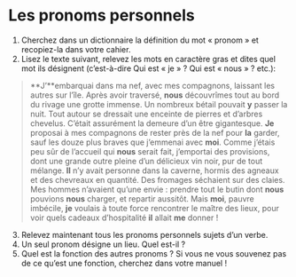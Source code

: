 # Les pronoms personnels
 
1. Cherchez dans un dictionnaire la définition du mot « pronom » et recopiez-la dans votre cahier.
2. Lisez le texte suivant, relevez les mots en caractère gras et dites quel mot ils désignent (c’est-à-dire Qui est « je » ? Qui est « nous » ? etc.):
 
> **J’**embarquai dans ma nef, avec mes compagnons, laissant les autres sur l’île.
> Après avoir traversé, **nous** découvrîmes tout au bord du rivage une grotte immense. Un nombreux bétail pouvait **y** passer la nuit. Tout autour se dressait une enceinte de pierres et d’arbres chevelus. C’était assurément la demeure d’un être gigantesque. **Je** proposai à mes compagnons de rester près de la nef pour **la** garder, sauf les douze plus braves que j’emmenai avec **moi**. Comme j’étais peu sûr de l’accueil qui **nous** serait fait, j’emportai des provisions, dont une grande outre pleine d’un délicieux vin noir, pur de tout mélange.
> **Il** n’y avait personne dans la caverne, hormis des agneaux et des chevreaux en quantité. Des fromages séchaient sur des claies. Mes hommes n’avaient qu’une envie : prendre tout le butin dont **nous** pouvions **nous** charger, et repartir aussitôt. Mais **moi**, pauvre imbécile, **je** voulais à toute force rencontrer le maître des lieux, pour voir quels cadeaux d’hospitalité **il** allait **me** donner !
 
3. Relevez maintenant tous les pronoms personnels sujets d’un verbe.
4. Un seul pronom désigne un lieu. Quel est-il ?
5. Quel est la fonction des autres pronoms ?
   Si vous ne vous souvenez pas de ce qu’est une fonction, cherchez dans votre manuel !